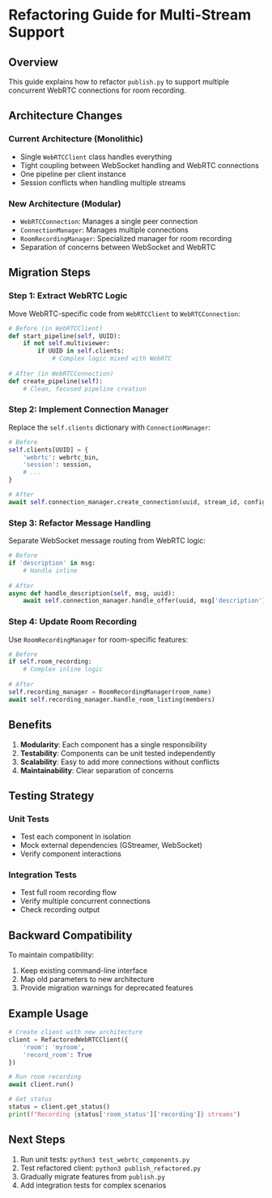 # Refactoring Guide for Multi-Stream Support

## Overview
This guide explains how to refactor `publish.py` to support multiple concurrent WebRTC connections for room recording.

## Architecture Changes

### Current Architecture (Monolithic)
- Single `WebRTCClient` class handles everything
- Tight coupling between WebSocket handling and WebRTC connections
- One pipeline per client instance
- Session conflicts when handling multiple streams

### New Architecture (Modular)
- `WebRTCConnection`: Manages a single peer connection
- `ConnectionManager`: Manages multiple connections
- `RoomRecordingManager`: Specialized manager for room recording
- Separation of concerns between WebSocket and WebRTC

## Migration Steps

### Step 1: Extract WebRTC Logic
Move WebRTC-specific code from `WebRTCClient` to `WebRTCConnection`:

```python
# Before (in WebRTCClient)
def start_pipeline(self, UUID):
    if not self.multiviewer:
        if UUID in self.clients:
            # Complex logic mixed with WebRTC
            
# After (in WebRTCConnection)
def create_pipeline(self):
    # Clean, focused pipeline creation
```

### Step 2: Implement Connection Manager
Replace the `self.clients` dictionary with `ConnectionManager`:

```python
# Before
self.clients[UUID] = {
    'webrtc': webrtc_bin,
    'session': session,
    # ...
}

# After
await self.connection_manager.create_connection(uuid, stream_id, config)
```

### Step 3: Refactor Message Handling
Separate WebSocket message routing from WebRTC logic:

```python
# Before
if 'description' in msg:
    # Handle inline
    
# After
async def handle_description(self, msg, uuid):
    await self.connection_manager.handle_offer(uuid, msg['description'])
```

### Step 4: Update Room Recording
Use `RoomRecordingManager` for room-specific features:

```python
# Before
if self.room_recording:
    # Complex inline logic
    
# After
self.recording_manager = RoomRecordingManager(room_name)
await self.recording_manager.handle_room_listing(members)
```

## Benefits

1. **Modularity**: Each component has a single responsibility
2. **Testability**: Components can be unit tested independently
3. **Scalability**: Easy to add more connections without conflicts
4. **Maintainability**: Clear separation of concerns

## Testing Strategy

### Unit Tests
- Test each component in isolation
- Mock external dependencies (GStreamer, WebSocket)
- Verify component interactions

### Integration Tests
- Test full room recording flow
- Verify multiple concurrent connections
- Check recording output

## Backward Compatibility

To maintain compatibility:
1. Keep existing command-line interface
2. Map old parameters to new architecture
3. Provide migration warnings for deprecated features

## Example Usage

```python
# Create client with new architecture
client = RefactoredWebRTCClient({
    'room': 'myroom',
    'record_room': True
})

# Run room recording
await client.run()

# Get status
status = client.get_status()
print(f"Recording {status['room_status']['recording']} streams")
```

## Next Steps

1. Run unit tests: `python3 test_webrtc_components.py`
2. Test refactored client: `python3 publish_refactored.py`
3. Gradually migrate features from `publish.py`
4. Add integration tests for complex scenarios